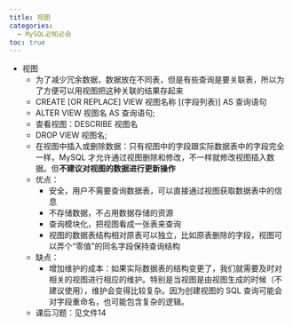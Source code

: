 ```yaml
---
title: 视图
categories:
  - MySQL必知必会
toc: true 
---
```


- 视图
  - 为了减少冗余数据，数据放在不同表，但是有些查询是要关联表，所以为了方便可以用视图把这种关联的结果存起来
  - CREATE [OR REPLACE] VIEW 视图名称 [(字段列表)] AS 查询语句
  - ALTER VIEW 视图名 AS 查询语句;
  - 查看视图：DESCRIBE 视图名
  - DROP VIEW 视图名;
  - 在视图中插入或删除数据：只有视图中的字段跟实际数据表中的字段完全一样，MySQL 才允许通过视图删除和修改，不一样就修改视图插入数据。但**不建议对视图的数据进行更新操作**
  - 优点：
    - 安全，用户不需要查询数据表，可以直接通过视图获取数据表中的信息
    - 不存储数据，不占用数据存储的资源
    - 查询模块化，把视图看成一张表来查询
    - 视图的数据表结构相对原表可以独立，比如原表删除的字段，视图可以弄个“零值”的同名字段保持查询结构
  - 缺点：
    - 增加维护的成本：如果实际数据表的结构变更了，我们就需要及时对相关的视图进行相应的维护。特别是当视图是由视图生成的时候（不建议使用），维护会变得比较复杂。因为创建视图的 SQL 查询可能会对字段重命名，也可能包含复杂的逻辑。
  - 课后习题：见文件14

